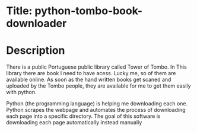 # Title: python-tombo-book-downloader

# Description
  There is a public Portuguese public library called Tower of Tombo. 
In This library there are book I need to have acess. Lucky me, so of them are available online. 
As soon as the hand written books get scaned and uploaded by the Tombo people, they are available for me to get them easily with python. 

Python (the programming language) is helping me downloading each one. 
Python scrapes the webpage and automates the process of downloading each page into a specific directory. 
The goal of this software is downloading each page automatically instead manually
